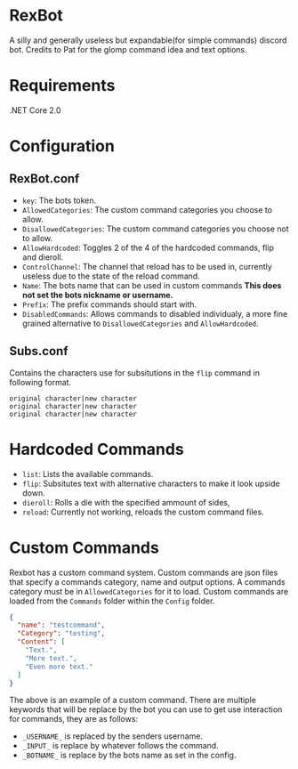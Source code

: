 # RexBot
 A silly and generally useless but expandable(for simple commands) discord bot. Credits to Pat for the glomp command idea and text options.
# Requirements
.NET Core 2.0
# Configuration
## RexBot.conf
  - ``key``: The bots token.
  - ``AllowedCategories``: The custom command categories you choose to allow.
  - ``DisallowedCategories``: The custom command categories you choose not to allow.
  - ``AllowHardcoded``: Toggles 2 of the 4 of the hardcoded commands, flip and dieroll.
  - ``ControlChannel``: The channel that reload has to be used in, currently useless due to the state of the reload command.
  - ``Name``: The bots name that can be used in custom commands **This does not set the bots nickname or username.**
  - ``Prefix``: The prefix commands should start with.
- ``DisabledCommands``: Allows commands to disabled individualy, a more fine grained alternative to ``DisallowedCategories`` and ``AllowHardcoded``.
## Subs.conf
  Contains the characters use for subsitutions in the ``flip`` command in following format. 
  ```
  original character|new character
  original character|new character
  original character|new character
  ```
# Hardcoded Commands
- ``list``: Lists the available commands.
- ``flip``: Subsitutes text with alternative characters to make it look upside down.
- ``dieroll``: Rolls a die with the specified ammount of sides,
- ``reload``: Currently not working, reloads the custom command files.
# Custom Commands
Rexbot has a custom command system. Custom commands are json files that specify a commands category, name and output options. A commands category must be in ``AllowedCategories`` for it to load. Custom commands are loaded from the ``Commands`` folder within the ``Config`` folder.
```json
{
  "name": "testcommand",
  "Category": "testing",
  "Content": [
    "Text.",
    "More text.",
    "Even more text."
  ]
}
```
The above is an example of a custom command. There are multiple keywords that will be replace by the bot you can use to get use interaction for commands, they are as follows:
- ``_USERNAME_`` is replaced by the senders username.
- ``_INPUT_`` is replace by whatever follows the command.
- ``_BOTNAME_`` is replace by the bots name as set in the config.
